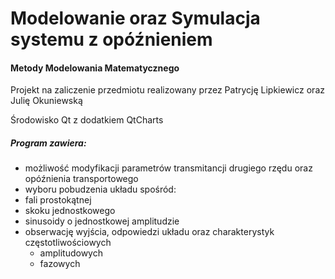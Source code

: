 # Modelowanie oraz Symulacja  systemu z opóźnieniem
#### Metody Modelowania Matematycznego
Projekt na zaliczenie przedmiotu realizowany przez Patrycję Lipkiewicz oraz Julię Okuniewską

Środowisko Qt z dodatkiem QtCharts

#####  Program zawiera:
- możliwość modyfikacji parametrów transmitancji drugiego rzędu
 oraz opóźnienia transportowego
- wyboru pobudzenia układu spośród:
 - fali prostokątnej
 - skoku jednostkowego
 - sinusoidy o jednostkowej amplitudzie
- obserwację wyjścia, odpowiedzi układu oraz charakterystyk częstotliwościowych
	- amplitudowych
	- fazowych
